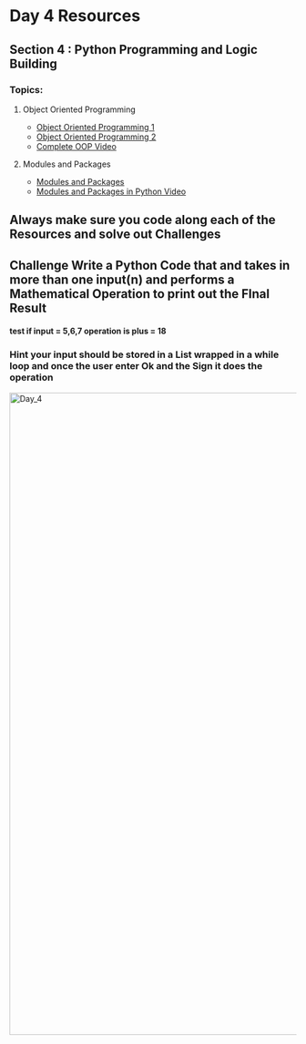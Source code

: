# Day 4 Resources 

## Section 4 : Python Programming and Logic Building 

### Topics:
1. Object Oriented Programming
    * [Object Oriented Programming 1](https://realpython.com/python3-object-oriented-programming/)
    * [Object Oriented Programming 2](https://www.geeksforgeeks.org/python-oops-concepts/#:~:text=In%20Python%2C%20object%2Doriented%20Programming,%2C%20etc.%20in%20the%20programming.)
    * [Complete OOP Video](https://www.youtube.com/watch?v=Ej_02ICOIgs)

2. Modules and Packages
    * [Modules and Packages](https://www.geeksforgeeks.org/what-is-the-difference-between-pythons-module-package-and-library/#:~:text=Module%3A%20The%20module%20is%20a,concept%20called%20Package%20in%20Python.&text=Import%20module%20named%20demo_module%20and%20call%20myModule%20function%20inside%20it.)
    * [Modules and Packages in Python Video](https://www.youtube.com/watch?v=7GXaobCrBb4)

## Always make sure you code along each of the Resources and solve out Challenges 

## Challenge Write a Python Code that and takes in more than one input(n) and performs a Mathematical Operation to print out the FInal Result 

#### test if input = 5,6,7 operation is plus = 18

### Hint your input should be stored in a List wrapped in a while loop and once the user enter Ok and the Sign it does the operation

<img width="1128" alt="Day_4" src="https://user-images.githubusercontent.com/58959180/192967934-7f7d4a06-02fa-4a5e-907b-e564d28134b7.jpg">
